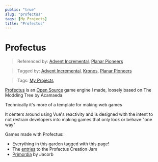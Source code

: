 ```yaml
---
public: "true"
slug: "profectus"
tags: [My Projects]
title: "Profectus"
---
```

# Profectus

> Referenced by: [Advent Incremental](/garden/advent-incremental/index.md), [Planar Pioneers](/garden/planar-pioneers/index.md)

> Tagged by: [Advent Incremental](/garden/advent-incremental/index.md), [Kronos](/garden/kronos/index.md), [Planar Pioneers](/garden/planar-pioneers/index.md)

> Tags: [My Projects](/garden/my-projects/index.md)

[Profectus](https://moddingtree.com) is an [Open Source](/garden/open-source/index.md) game engine I made, loosely based on The Modding Tree by Acamaeda

Technically it's more of a template for making web games

It centers around using Vue's reactivity and is designed with the intent to not restrain developers into making games that only look or behave "one way"

Games made with Profectus:
- Everything in this garden tagged with this page!
- The [entries](https://itch.io/jam/profectus-creation-jam/entries) to the Profectus Creation Jam
- [Primordia](https://jacorb90.me/Primordial-Tree/) by Jacorb